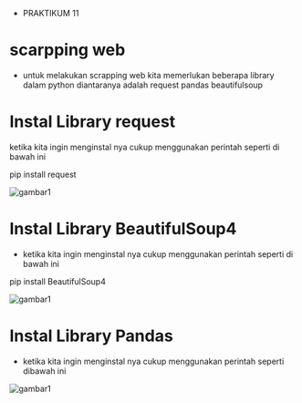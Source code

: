 - PRAKTIKUM 11

# scarpping web 

- untuk melakukan scrapping web kita memerlukan beberapa library dalam python diantaranya adalah request pandas beautifulsoup


# Instal Library request

ketika kita ingin menginstal nya cukup menggunakan perintah seperti di bawah ini

pip install request

![gambar1](gambar/gg1.png)

# Instal Library BeautifulSoup4

- ketika kita ingin menginstal nya cukup menggunakan perintah seperti di bawah ini

pip install BeautifulSoup4

![gambar1](gambar/gg1.png)

# Instal Library Pandas

- ketika kita ingin menginstal nya cukup menggunakan perintah seperti dibawah ini

![gambar1](gambar/gg1.png)
